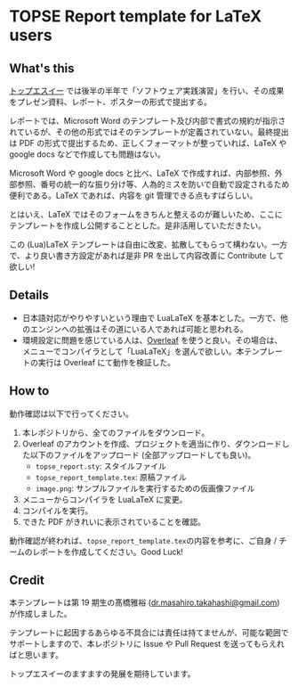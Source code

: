 # TOPSE Report template for LaTeX users

## What's this

[トップエスイー](https://www.topse.jp) では後半の半年で「ソフトウェア実践演習」を行い、その成果をプレゼン資料、レポート、ポスターの形式で提出する。

レポートでは、Microsoft Word のテンプレート及び内部で書式の規約が指示されているが、その他の形式ではそのテンプレートが定義されていない。最終提出は PDF の形式で提出するため、正しくフォーマットが整っていれば、LaTeX や google docs などで作成しても問題はない。

Microsoft Word や google docs と比べ、LaTeX で作成すれば、内部参照、外部参照、番号の統一的な振り分け等、人為的ミスを防いで自動で設定されるため便利である。LaTeX であれば、内容を git 管理できる点もすばらしい。

とはいえ、LaTeX ではそのフォームをきちんと整えるのが難しいため、ここにテンプレートを作成し公開することとした。是非活用していただきたい。

この (Lua)LaTeX テンプレートは自由に改変、拡散してもらって構わない。一方で、より良い書き方設定があれば是非 PR を出して内容改善に Contribute して欲しい!

## Details

- 日本語対応がやりやすいという理由で LuaLaTeX を基本とした。一方で、他のエンジンへの拡張はその道にいる人であれば可能と思われる。
- 環境設定に問題を感じている人は、[Overleaf](https://ja.overleaf.com/) を使うと良い。その場合は、メニューでコンパイラとして「LuaLaTeX」を選んで欲しい。本テンプレートの実行は Overleaf にて動作を検証した。

## How to

動作確認は以下で行ってください。

1. 本レポジトリから、全てのファイルをダウンロード。
2. Overleaf のアカウントを作成、プロジェクトを適当に作り、ダウンロードした以下のファイルをアップロード (全部アップロードしても良い)。
   - `topse_report.sty`: スタイルファイル
   - `topse_report_template.tex`: 原稿ファイル
   - `image.png`: サンプルファイルを実行するための仮画像ファイル
3. メニューからコンパイラを LuaLaTeX に変更。
4. コンパイルを実行。
5. できた PDF がきれいに表示されていることを確認。

動作確認が終われば、`topse_report_template.tex`の内容を参考に、ご自身 / チームのレポートを作成してください。Good Luck!

## Credit

本テンプレートは第 19 期生の髙橋雅裕 (<dr.masahiro.takahashi@gmail.com>) が作成しました。

テンプレートに起因するあらゆる不具合には責任は持てませんが、可能な範囲でサポートしますので、本レポジトリに Issue や Pull Request を送ってもらえればと思います。

トップエスイーのますますの発展を期待しています。
